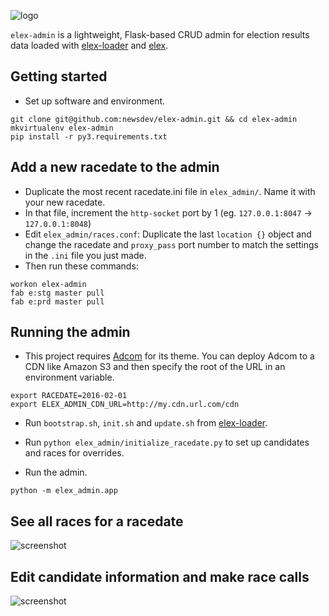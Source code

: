 ![logo](https://cloud.githubusercontent.com/assets/109988/12101478/fb48694c-b302-11e5-8ff5-0a607bf7c848.png)

`elex-admin` is a lightweight, Flask-based CRUD admin for election results data loaded with [elex-loader](https://github.com/newsdev/elex-loader) and [elex](https://github.com/newsdev/elex).

## Getting started
* Set up software and environment.
```
git clone git@github.com:newsdev/elex-admin.git && cd elex-admin
mkvirtualenv elex-admin
pip install -r py3.requirements.txt
```
## Add a new racedate to the admin
* Duplicate the most recent racedate.ini file in `elex_admin/`. Name it with your new racedate.
* In that file, increment the `http-socket` port by 1 (eg. `127.0.0.1:8047` -> `127.0.0.1:8048`)
* Edit `elex_admin/races.conf`: Duplicate the last `location {}` object and change the racedate and `proxy_pass` port number to match the settings in the `.ini` file you just made.
* Then run these commands:
```
workon elex-admin
fab e:stg master pull
fab e:prd master pull
```

## Running the admin
* This project requires [Adcom](https://github.com/newsdev/adcom) for its theme. You can deploy Adcom to a CDN like Amazon S3 and then specify the root of the URL in an environment variable.
```
export RACEDATE=2016-02-01
export ELEX_ADMIN_CDN_URL=http://my.cdn.url.com/cdn
```

* Run `bootstrap.sh`, `init.sh` and `update.sh` from [elex-loader](https://github.com/newsdev/elex-loader).

* Run `python elex_admin/initialize_racedate.py` to set up candidates and races for overrides.

* Run the admin.
```
python -m elex_admin.app
```
## See all races for a racedate
![screenshot](https://cloud.githubusercontent.com/assets/109988/13506676/3c69d384-e14d-11e5-898e-e2b91ba1c38d.png)

## Edit candidate information and make race calls
![screenshot](https://cloud.githubusercontent.com/assets/109988/13506720/7f125e5e-e14d-11e5-930b-d6f66008f300.png)

